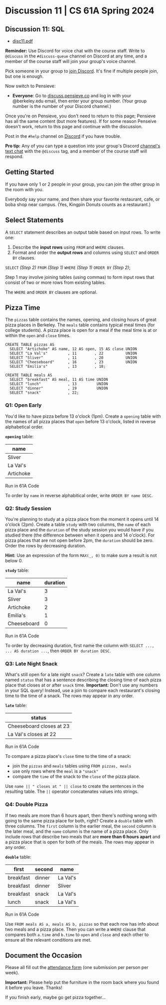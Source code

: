 # Discussion 11 | CS 61A Spring 2024

## Discussion 11: SQL

-   [disc11.pdf](/resource/cs61a/disc11.pdf)

**Reminder:** Use Discord for voice chat with the course staff. Write to `@discuss` in the `#discuss-queue` channel on Discord at any time, and a member of the course staff will join your group's voice channel.

Pick someone in your group to [join Discord](https://cs61a.org/articles/discord). It's fine if multiple people join, but one is enough.

Now switch to Pensieve:

-   **Everyone**: Go to [discuss.pensieve.co](http://discuss.pensieve.co/) and log in with your @berkeley.edu email, then enter your group number. (Your group number is the number of your Discord channel.)

Once you're on Pensieve, you don't need to return to this page; Pensieve has all the same content (but more features). If for some reason Penseive doesn't work, return to this page and continue with the discussion.

Post in the `#help` channel on [Discord](https://cs61a.org/articles/discord/) if you have trouble.

**Pro tip:** Any of you can type a question into your group's Discord [channel's text chat](https://support.discord.com/hc/en-us/articles/4412085582359-Text-Channels-Text-Chat-In-Voice-Channels#h_01FMJT412WBX1MR4HDYNR8E95X) with the `@discuss` tag, and a member of the course staff will respond.

## Getting Started

If you have only 1 or 2 people in your group, you can join the other group in the room with you.

Everybody say your name, and then share your favorite restaurant, cafe, or boba shop near campus. (Yes, Kingpin Donuts counts as a restaurant.)

## Select Statements

A `SELECT` statement describes an output table based on input rows. To write one:

1.  Describe the **input rows** using `FROM` and `WHERE` clauses.
2.  Format and order the **output rows** and columns using `SELECT` and `ORDER BY` clauses.

`SELECT` _(Step 2)_ `FROM` _(Step 1)_ `WHERE` _(Step 1)_ `ORDER BY` _(Step 2)_;

Step 1 may involve joining tables (using commas) to form input rows that consist of two or more rows from existing tables.

The `WHERE` and `ORDER BY` clauses are optional.

## Pizza Time

The `pizzas` table contains the names, opening, and closing hours of great pizza places in Berkeley. The `meals` table contains typical meal times (for college students). A pizza place is open for a meal if the meal time is at or within the `open` and `close` times.

```
CREATE TABLE pizzas AS
  SELECT "Artichoke" AS name, 12 AS open, 15 AS close UNION
  SELECT "La Val's"         , 11        , 22          UNION
  SELECT "Sliver"           , 11        , 20          UNION
  SELECT "Cheeseboard"      , 16        , 23          UNION
  SELECT "Emilia's"         , 13        , 18;

CREATE TABLE meals AS
  SELECT "breakfast" AS meal, 11 AS time UNION
  SELECT "lunch"            , 13         UNION
  SELECT "dinner"           , 19         UNION
  SELECT "snack"            , 22;
```

### Q1: Open Early

You'd like to have pizza before 13 o'clock (1pm). Create a `opening` table with the names of all pizza places that `open` before 13 o'clock, listed in reverse alphabetical order.

**`opening`** table:

| name |
| --- |
| Sliver |
| La Val's |
| Artichoke |

Run in 61A Code

To order by `name` in reverse alphabitical order, write `ORDER BY name DESC`.

### Q2: Study Session

You're planning to study at a pizza place from the moment it opens until 14 o'clock (2pm). Create a table `study` with two columns, the `name` of each pizza place and the `duration` of the study session you would have if you studied there (the difference between when it opens and 14 o'clock). For pizza places that are not open before 2pm, the `duration` should be zero. Order the rows by decreasing duration.

**Hint:** Use an expression of the form `MAX(_, 0)` to make sure a result is not below 0.

**`study`** table:

| name | duration |
| --- | --- |
| La Val's | 3 |
| Sliver | 3 |
| Artichoke | 2 |
| Emilia's | 1 |
| Cheeseboard | 0 |

Run in 61A Code

To order by decreasing duration, first name the column with `SELECT ..., ... AS duration ...`, then `ORDER BY duration DESC`.

### Q3: Late Night Snack

What's still open for a late night `snack`? Create a `late` table with one column named `status` that has a sentence describing the closing time of each pizza place that closes at or after `snack` time. **Important:** Don't use any numbers in your SQL query! Instead, use a join to compare each restaurant's closing time to the time of a snack. The rows may appear in any order.

**`late`** table:

| status |
| --- |
| Cheeseboard closes at 23 |
| La Val's closes at 22 |

Run in 61A Code

To compare a pizza place's `close` time to the time of a snack:

-   join the `pizzas` and `meals` tables using `FROM pizzas, meals`
-   use only rows where the `meal` is a `"snack"`
-   compare the `time` of the snack to the `close` of the pizza place.

Use `name || " closes at " || close` to create the sentences in the resulting table. The `||` operator concatenates values into strings.

### Q4: Double Pizza

If two meals are more than 6 hours apart, then there's nothing wrong with going to the same pizza place for both, right? Create a `double` table with three columns. The `first` column is the earlier meal, the `second` column is the later meal, and the `name` column is the name of a pizza place. Only include rows that describe two meals that are **more than 6 hours apart** and a pizza place that is open for both of the meals. The rows may appear in any order.

**`double`** table:

| first | second | name |
| --- | --- | --- |
| breakfast | dinner | La Val's |
| breakfast | dinner | Sliver |
| breakfast | snack | La Val's |
| lunch | snack | La Val's |

Run in 61A Code

Use `FROM meals AS a, meals AS b, pizzas` so that each row has info about two meals and a pizza place. Then you can write a `WHERE` clause that compares both `a.time` and `b.time` to `open` and `close` and each other to ensure all the relevant conditions are met.

## Document the Occasion

Please all fill out the [attendance form](https://docs.google.com/forms/d/e/1FAIpQLSeqlK8l6WkScGr-RHR-kM4p5bnR9cllYrG95fDqPJspSlll7A/viewform) (one submission per person per week).

**Important:** Please help put the furniture in the room back where you found it before you leave. Thanks!

If you finish early, maybe go get pizza together...